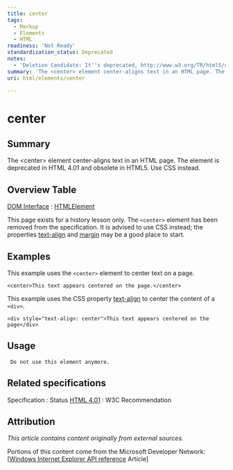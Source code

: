 ```yaml
---
title: center
tags:
  - Markup
  - Elements
  - HTML
readiness: 'Not Ready'
standardization_status: Deprecated
notes:
  - 'Deletion Candidate: It''s deprecated, http://www.w3.org/TR/html5/obsolete.html#non-conforming-features'
summary: 'The <center> element center-aligns text in an HTML page. The element is deprecated in HTML 4.01 and obsolete in HTML5. Use CSS instead.'
uri: html/elements/center

---
```

# center

## Summary

The \<center\> element center-aligns text in an HTML page. The element is deprecated in HTML 4.01 and obsolete in HTML5. Use CSS instead.

## Overview Table

[DOM Interface](/dom/interface)
:   [HTMLElement](/dom/HTMLElement)

This page exists for a history lesson only. The `<center>` element has been removed from the specification. It is advised to use CSS instead; the properties [text-align](/css/properties/text-align) and [margin](/css/properties/margin) may be a good place to start.

## Examples

This example uses the `<center>` element to center text on a page.

``` {.html}
<center>This text appears centered on the page.</center>
```

This example uses the CSS property [text-align](/css/properties/text-align) to center the content of a `<div>`.

``` {.html}
<div style="text-align: center">This text appears centered on the page</div>
```

## Usage

     Do not use this element anymore.

## Related specifications

Specification
:   Status
[HTML 4.01](http://www.w3.org/TR/html401/present/graphics.html#edef-CENTER)
:   W3C Recommendation

## Attribution

*This article contains content originally from external sources.*

Portions of this content come from the Microsoft Developer Network: [[Windows Internet Explorer API reference](http://msdn.microsoft.com/en-us/library/ie/hh828809%28v=vs.85%29.aspx) Article]

